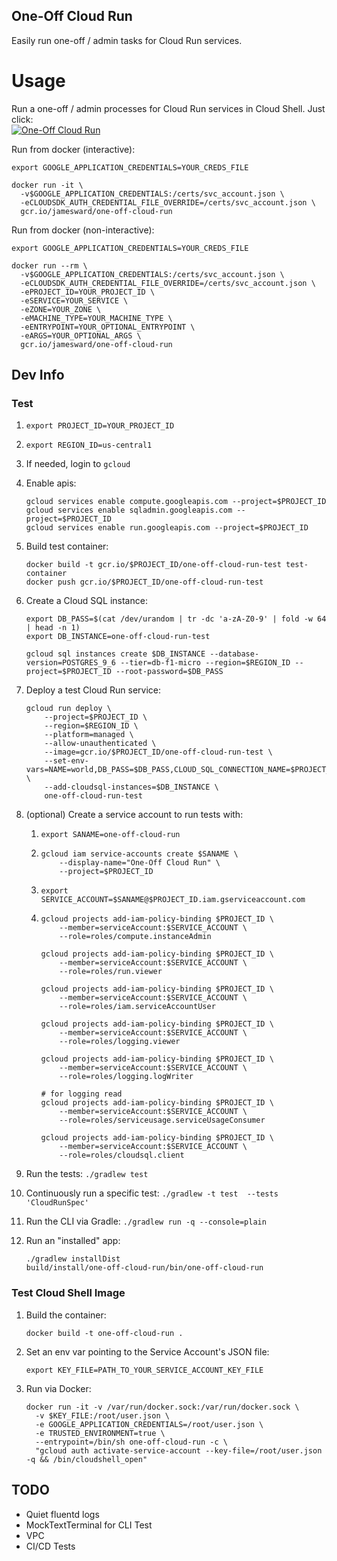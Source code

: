 One-Off Cloud Run
-----------------

Easily run one-off / admin tasks for Cloud Run services.

# Usage

Run a one-off / admin processes for Cloud Run services in Cloud Shell.  Just click:  
[![One-Off Cloud Run](https://gstatic.com/cloudssh/images/open-btn.svg)](https://ssh.cloud.google.com/?cloudshell_image=gcr.io/jamesward/one-off-cloud-run-cloudshell&shellonly=true)

Run from docker (interactive):
```
export GOOGLE_APPLICATION_CREDENTIALS=YOUR_CREDS_FILE

docker run -it \
  -v$GOOGLE_APPLICATION_CREDENTIALS:/certs/svc_account.json \
  -eCLOUDSDK_AUTH_CREDENTIAL_FILE_OVERRIDE=/certs/svc_account.json \
  gcr.io/jamesward/one-off-cloud-run
```

Run from docker (non-interactive):
```
export GOOGLE_APPLICATION_CREDENTIALS=YOUR_CREDS_FILE

docker run --rm \
  -v$GOOGLE_APPLICATION_CREDENTIALS:/certs/svc_account.json \
  -eCLOUDSDK_AUTH_CREDENTIAL_FILE_OVERRIDE=/certs/svc_account.json \
  -ePROJECT_ID=YOUR_PROJECT_ID \
  -eSERVICE=YOUR_SERVICE \
  -eZONE=YOUR_ZONE \
  -eMACHINE_TYPE=YOUR_MACHINE_TYPE \
  -eENTRYPOINT=YOUR_OPTIONAL_ENTRYPOINT \
  -eARGS=YOUR_OPTIONAL_ARGS \
  gcr.io/jamesward/one-off-cloud-run
```

## Dev Info

### Test

1. `export PROJECT_ID=YOUR_PROJECT_ID`
1. `export REGION_ID=us-central1`

1. If needed, login to `gcloud`

1. Enable apis:
    ```
    gcloud services enable compute.googleapis.com --project=$PROJECT_ID
    gcloud services enable sqladmin.googleapis.com --project=$PROJECT_ID
    gcloud services enable run.googleapis.com --project=$PROJECT_ID
    ```

1. Build test container:
    ```
    docker build -t gcr.io/$PROJECT_ID/one-off-cloud-run-test test-container
    docker push gcr.io/$PROJECT_ID/one-off-cloud-run-test
    ```

1. Create a Cloud SQL instance:
    ```
    export DB_PASS=$(cat /dev/urandom | tr -dc 'a-zA-Z0-9' | fold -w 64 | head -n 1)
    export DB_INSTANCE=one-off-cloud-run-test

    gcloud sql instances create $DB_INSTANCE --database-version=POSTGRES_9_6 --tier=db-f1-micro --region=$REGION_ID --project=$PROJECT_ID --root-password=$DB_PASS
    ```

1. Deploy a test Cloud Run service:
    ```
    gcloud run deploy \
        --project=$PROJECT_ID \
        --region=$REGION_ID \
        --platform=managed \
        --allow-unauthenticated \
        --image=gcr.io/$PROJECT_ID/one-off-cloud-run-test \
        --set-env-vars=NAME=world,DB_PASS=$DB_PASS,CLOUD_SQL_CONNECTION_NAME=$PROJECT_ID:$REGION_ID:$DB_INSTANCE \
        --add-cloudsql-instances=$DB_INSTANCE \
        one-off-cloud-run-test
    ```

1. (optional) Create a service account to run tests with:
    1. ```
       export SANAME=one-off-cloud-run
       ```
    1. ```
       gcloud iam service-accounts create $SANAME \
           --display-name="One-Off Cloud Run" \
           --project=$PROJECT_ID
       ```
    1. ```
       export SERVICE_ACCOUNT=$SANAME@$PROJECT_ID.iam.gserviceaccount.com
       ```
    1. ```
       gcloud projects add-iam-policy-binding $PROJECT_ID \
           --member=serviceAccount:$SERVICE_ACCOUNT \
           --role=roles/compute.instanceAdmin

       gcloud projects add-iam-policy-binding $PROJECT_ID \
           --member=serviceAccount:$SERVICE_ACCOUNT \
           --role=roles/run.viewer
       
       gcloud projects add-iam-policy-binding $PROJECT_ID \
           --member=serviceAccount:$SERVICE_ACCOUNT \
           --role=roles/iam.serviceAccountUser

       gcloud projects add-iam-policy-binding $PROJECT_ID \
           --member=serviceAccount:$SERVICE_ACCOUNT \
           --role=roles/logging.viewer

       gcloud projects add-iam-policy-binding $PROJECT_ID \
           --member=serviceAccount:$SERVICE_ACCOUNT \
           --role=roles/logging.logWriter

       # for logging read
       gcloud projects add-iam-policy-binding $PROJECT_ID \
           --member=serviceAccount:$SERVICE_ACCOUNT \
           --role=roles/serviceusage.serviceUsageConsumer

       gcloud projects add-iam-policy-binding $PROJECT_ID \
           --member=serviceAccount:$SERVICE_ACCOUNT \
           --role=roles/cloudsql.client
       ```

1. Run the tests: `./gradlew test`

1. Continuously run a specific test: `./gradlew -t test  --tests 'CloudRunSpec'`

1. Run the CLI via Gradle: `./gradlew run -q --console=plain`

1. Run an "installed" app:
    ```
    ./gradlew installDist
    build/install/one-off-cloud-run/bin/one-off-cloud-run
    ```

### Test Cloud Shell Image

1. Build the container:
   ```
   docker build -t one-off-cloud-run .
   ```

1. Set an env var pointing to the Service Account's JSON file:

    ```
    export KEY_FILE=PATH_TO_YOUR_SERVICE_ACCOUNT_KEY_FILE
    ```

1. Run via Docker:
    ```
    docker run -it -v /var/run/docker.sock:/var/run/docker.sock \
      -v $KEY_FILE:/root/user.json \
      -e GOOGLE_APPLICATION_CREDENTIALS=/root/user.json \
      -e TRUSTED_ENVIRONMENT=true \
      --entrypoint=/bin/sh one-off-cloud-run -c \
      "gcloud auth activate-service-account --key-file=/root/user.json -q && /bin/cloudshell_open"
    ```

## TODO
- Quiet fluentd logs
- MockTextTerminal for CLI Test
- VPC
- CI/CD Tests
